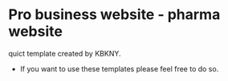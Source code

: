 # Pro business website - pharma website

quict template created by KBKNY. 

- If you want to use these templates please feel free to do so.